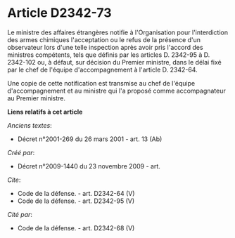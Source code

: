 # Article D2342-73

Le ministre des affaires étrangères notifie à l'Organisation pour l'interdiction des armes chimiques l'acceptation ou le
refus de la présence d'un observateur lors d'une telle inspection après avoir pris l'accord des ministres compétents, tels
que définis par les articles D. 2342-95 à D. 2342-102 ou, à défaut, sur décision du Premier ministre, dans le délai fixé par
le chef de l'équipe d'accompagnement à l'article D. 2342-64. 

Une copie de cette notification est transmise au chef de l'équipe d'accompagnement et au ministre qui l'a proposé comme
accompagnateur au Premier ministre.

**Liens relatifs à cet article**

_Anciens textes_:

  - Décret n°2001-269 du 26 mars 2001 - art. 13 (Ab)

_Créé par_:

  - Décret n°2009-1440 du 23 novembre 2009 - art.

_Cite_:

  - Code de la défense. - art. D2342-64 (V)
  - Code de la défense. - art. D2342-95 (V)

_Cité par_:

  - Code de la défense. - art. D2342-68 (V)
